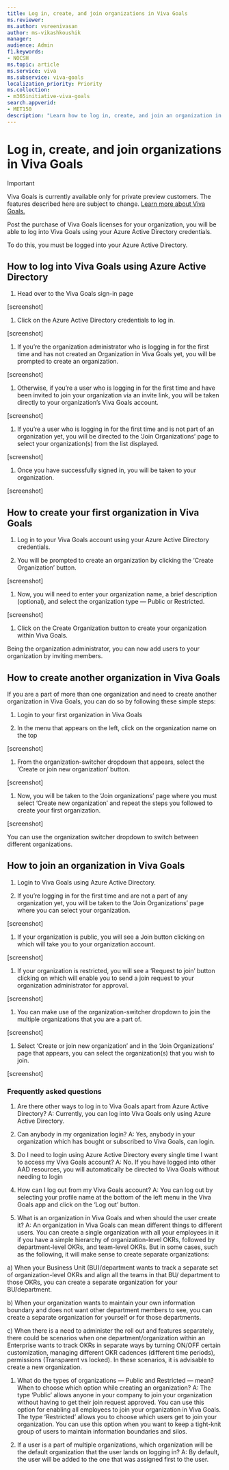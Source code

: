 ```yaml
---
title: Log in, create, and join organizations in Viva Goals
ms.reviewer: 
ms.author: vsreenivasan
author: ms-vikashkoushik
manager: 
audience: Admin
f1.keywords:
- NOCSH
ms.topic: article
ms.service: viva
ms.subservice: viva-goals
localization_priority: Priority
ms.collection:  
- m365initiative-viva-goals  
search.appverid:
- MET150
description: "Learn how to log in, create, and join an organization in Viva Goals"
---
```


# Log in, create, and join organizations in Viva Goals

> [!IMPORTANT]
> Viva Goals is currently available only for private preview customers. The features described here are subject to change. [Learn more about Viva Goals.](https://go.microsoft.com/fwlink/?linkid=2189933)

Post the purchase of Viva Goals licenses for your organization, you will be able to log into Viva Goals using your Azure Active Directory credentials. 

To do this, you must be logged into your Azure Active Directory. 

## How to log into Viva Goals using Azure Active Directory 

1. Head over to the Viva Goals sign-in page  

[screenshot] 

1. Click on the Azure Active Directory credentials to log in. 

[screenshot]

1. If you’re the organization administrator who is logging in for the first time and has not created an Organization in Viva Goals yet, you will be prompted to create an organization. 

[screenshot]

1. Otherwise, if you’re a user who is logging in for the first time and have been invited to join your organization via an invite link, you will be taken directly to your organization’s Viva Goals account. 

[screenshot] 

1. If you’re a user who is logging in for the first time and is not part of an organization yet, you will be directed to the ‘Join Organizations’ page to select your organization(s) from the list displayed.  

[screenshot] 

1. Once you have successfully signed in, you will be taken to your organization. 

[screenshot]

## How to create your first organization in Viva Goals 

1. Log in to your Viva Goals account using your Azure Active Directory credentials. 

1. You will be prompted to create an organization by clicking the ‘Create Organization’ button. 

[screenshot]

1. Now, you will need to enter your organization name, a brief description (optional), and select the organization type — Public or Restricted. 

[screenshot]

1. Click on the Create Organization button to create your organization within Viva Goals. 

Being the organization administrator, you can now add users to your organization by inviting members. 

## How to create another organization in Viva Goals 

If you are a part of more than one organization and need to create another organization in Viva Goals, you can do so by following these simple steps: 

1. Login to your first organization in Viva Goals 

1. In the menu that appears on the left, click on the organization name on the top 

[screenshot] 

1. From the organization-switcher dropdown that appears, select the ‘Create or join new organization’ button. 

[screenshot]

1. Now, you will be taken to the ‘Join organizations’ page where you must select ‘Create new organization’ and repeat the steps you followed to create your first organization. 

[screenshot]

You can use the organization switcher dropdown to switch between different organizations. 

## How to join an organization in Viva Goals 

1. Login to Viva Goals using Azure Active Directory. 

1. If you’re logging in for the first time and are not a part of any organization yet, you will be taken to the ‘Join Organizations’ page where you can select your organization. 

[screenshot]

1. If your organization is public, you will see a Join button clicking on which will take you to your organization account. 

[screenshot]

1. If your organization is restricted, you will see a ‘Request to join’ button clicking on which will enable you to send a join request to your organization administrator for approval. 

[screenshot]

1. You can make use of the organization-switcher dropdown to join the multiple organizations that you are a part of. 

[screenshot]

1. Select ‘Create or join new organization’ and in the ‘Join Organizations’ page that appears, you can select the organization(s) that you wish to join. 

[screenshot]

### Frequently asked questions

1. Are there other ways to log in to Viva Goals apart from Azure Active Directory? 
A: Currently, you can log into Viva Goals only using Azure Active Directory.

1. Can anybody in my organization login? 
A: Yes, anybody in your organization which has bought or subscribed to Viva Goals, can login.  

1. Do I need to login using Azure Active Directory every single time I want to access my Viva Goals account? 
A: No. If you have logged into other AAD resources, you will automatically be directed to Viva Goals without needing to login 

1. How can I log out from my Viva Goals account? 
A: You can log out by selecting your profile name at the bottom of the left menu in the Viva Goals app and click on the ‘Log out’ button. 

1. What is an organization in Viva Goals and when should the user create it? 
A: An organization in Viva Goals can mean different things to different users. You can create a single organization with all your employees in it if you have a simple hierarchy of organization-level OKRs, followed by department-level OKRs, and team-level OKRs. But in some cases, such as the following, it will make sense to create separate organizations: 

a) When your Business Unit (BU)/department wants to track a separate set of organization-level OKRs and align all the teams in that BU/ department to those OKRs, you can create a separate organization for your BU/department. 

b) When your organization wants to maintain your own information boundary and does not want other department members to see, you can create a separate organization for yourself or for those departments. 

c) When there is a need to administer the roll out and features separately, there could be scenarios when one department/organization within an Enterprise wants to track OKRs in separate ways by turning ON/OFF certain customization, managing different OKR cadences (different time periods), permissions (Transparent vs locked). In these scenarios, it is advisable to create a new organization. 

1. What do the types of organizations — Public and Restricted — mean? When to choose which option while creating an organization? 
A: The type ‘Public’ allows anyone in your company to join your organization without having to get their join request approved. You can use this option for enabling all employees to join your organization in Viva Goals. The type ‘Restricted’ allows you to choose which users get to join your organization. You can use this option when you want to keep a tight-knit group of users to maintain information boundaries and silos. 

1. If a user is a part of multiple organizations, which organization will be the default organization that the user lands on logging in?
A: By default, the user will be added to the one that was assigned first to the user.
